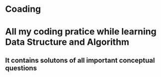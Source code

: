 # Coading
<h1>All my coding pratice while learning Data Structure and Algorithm</h1>
<h2>It contains solutons of all important conceptual questions </h2>
